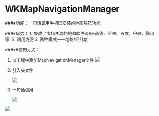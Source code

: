 # WKMapNavigationManager 

####功能：一句话调用手机已安装的地图导航功能

####优势：
	1. 集成了市场主流的地图软件调用-高德、苹果、百度、谷歌、腾讯等`
	2. 调用方便
	3. 两种模式——地址/经纬度

#####使用方式：

1. 向工程中添加MapNavigationManager文件
	![](1.png)
2. 引入头文件 
	
	![](2.png)
3. 一句话调用

	![](3.png)
	
![](http://code4app.qiniudn.com/photo/56c6d3e0b5ad2e8d468b4a8d_1.gif)
